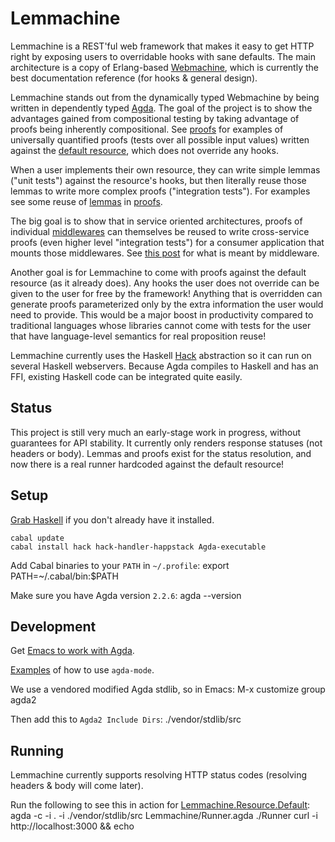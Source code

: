 Lemmachine
==========

Lemmachine is a REST'ful web framework that makes it easy to get HTTP right by exposing users to overridable hooks with sane defaults. The main architecture is a copy of Erlang-based [Webmachine](http://webmachine.basho.com), which is currently the best documentation reference (for hooks & general design).

Lemmachine stands out from the dynamically typed Webmachine by being written in dependently typed
[Agda](http://wiki.portal.chalmers.se/agda/pmwiki.php). The goal of the project is to show the advantages gained from compositional testing by taking advantage of proofs being inherently compositional. See [proofs](http://github.com/larrytheliquid/Lemmachine/blob/master/Lemmachine/Proofs.agda) for examples of universally quantified proofs (tests over all possible input values) written against the [default resource](http://github.com/larrytheliquid/Lemmachine/blob/master/Lemmachine/Resource/Default.agda), which does not override any hooks.

When a user implements their own resource, they can write simple lemmas ("unit tests") against the resource's hooks, but then literally reuse those lemmas to write more complex proofs ("integration tests"). For examples see some reuse of [lemmas](http://github.com/larrytheliquid/Lemmachine/blob/master/Lemmachine/Lemmas.agda) in [proofs](http://github.com/larrytheliquid/Lemmachine/blob/master/Lemmachine/Proofs.agda).

The big goal is to show that in service oriented architectures, proofs of individual [middlewares](http://github.com/larrytheliquid/Lemmachine/blob/master/Lemmachine/Utils.agda) can themselves be reused to write cross-service proofs (even higher level "integration tests") for a consumer application that mounts those middlewares. See [this post](http://vision-media.ca/resources/ruby/ruby-rack-middleware-tutorial) for what is meant by middleware.

Another goal is for Lemmachine to come with proofs against the default resource (as it already does). Any hooks the user does not override can be given to the user for free by the framework! Anything that is overridden can generate proofs parameterized only by the extra information the user would need to provide. This would be a major boost in productivity compared to traditional languages whose libraries cannot come with tests for the user that have language-level semantics for real proposition reuse!

Lemmachine currently uses the Haskell [Hack](http://github.com/nfjinjing/hack) abstraction so it can run on several Haskell webservers. Because Agda compiles to Haskell and has an FFI, existing Haskell code can be integrated quite easily.

## Status ##

This project is still very much an early-stage work in progress, without guarantees for API stability. It currently only renders response statuses (not headers or body). Lemmas and proofs exist for the status resolution, and now there is a real runner hardcoded against the default resource!

## Setup ##

[Grab Haskell](http://hackage.haskell.org/platform) if you don't already have it installed.

    cabal update
    cabal install hack hack-handler-happstack Agda-executable

Add Cabal binaries to your `PATH` in `~/.profile`:
    export PATH=~/.cabal/bin:$PATH 

Make sure you have Agda version `2.2.6`:
    agda --version

## Development ##

Get [Emacs to work with Agda](http://wiki.portal.chalmers.se/agda/pmwiki.php?n=Main.README-2-2-6).

[Examples](http://wiki.portal.chalmers.se/agda/pmwiki.php?n=Main.QuickGuideToEditingTypeCheckingAndCompilingAgdaCode) of how to use `agda-mode`.

We use a vendored modified Agda stdlib, so in Emacs:
    M-x customize group
    agda2

Then add this to `Agda2 Include Dirs`:
    ./vendor/stdlib/src

## Running ##

Lemmachine currently supports resolving HTTP status codes (resolving
headers & body will come later).

Run the following to see this in action for [Lemmachine.Resource.Default](http://github.com/larrytheliquid/Lemmachine/blob/master/Lemmachine/Resource/Default.agda):
    agda -c -i . -i ./vendor/stdlib/src Lemmachine/Runner.agda
    ./Runner
    curl -i http://localhost:3000 && echo
